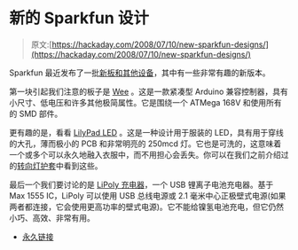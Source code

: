 # 新的 Sparkfun 设计

> 原文:[https://hackaday.com/2008/07/10/new-sparkfun-designs/](https://hackaday.com/2008/07/10/new-sparkfun-designs/)

Sparkfun 最近发布了一批[新板和其他设备](http://www.sparkfun.com/commerce/news.php?id=175)，其中有一些非常有趣的新版本。

第一块引起我们注意的板子是 [Wee](http://www.sparkfun.com/commerce/product_info.php?products_id=8737) 。这是一款紧凑型 Arduino 兼容控制器，具有小尺寸、低电压和许多其他极简属性。它是围绕一个 ATMega 168V 和使用所有的 SMD 部件。

更有趣的是，看看 [LilyPad LED](http://www.sparkfun.com/commerce/product_info.php?products_id=8735) 。这是一种设计用于服装的 LED，具有用于穿线的大孔，薄而极小的 PCB 和非常明亮的 250mcd 灯。它也是可洗的，这意味着一个或多个可以永久地融入衣服中，而不用担心会丢失。你可以在我们之前介绍过的[转向灯护套](http://www.hackaday.com/2008/06/22/turn-signal-jacket-how-to/)中看到这些。

最后一个我们要讨论的是 [LiPoly 充电器](http://www.sparkfun.com/commerce/product_info.php?products_id=726#)，一个 USB 锂离子电池充电器。基于 Max 1555 IC，LiPoly 可以使用 USB 总线电源或 2.1 毫米中心正极壁式电源(如果两者都连接，它会使用更高功率的壁式电源)。它不能给镍氢电池充电，但它仍然小巧、高效、非常有用。

*   [永久链接](http://www.sparkfun.com/commerce/news.php?id=175)
